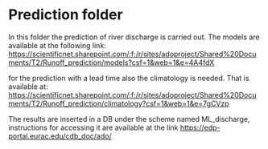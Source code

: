 # Prediction folder

In this folder the prediction of river discharge is carried out. 
The models are available at the following link: https://scientificnet.sharepoint.com/:f:/r/sites/adoproject/Shared%20Documents/T2/Runoff_prediction/models?csf=1&web=1&e=4A4fdX

for the prediction with a lead time also the climatology is needed. That is available at: https://scientificnet.sharepoint.com/:f:/r/sites/adoproject/Shared%20Documents/T2/Runoff_prediction/climatology?csf=1&web=1&e=7gCVzp

The results are inserted in a DB under the scheme named ML_discharge, instructions for accessing it are available at the link https://edp-portal.eurac.edu/cdb_doc/ado/

